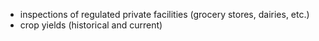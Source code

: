 * inspections of regulated private facilities (grocery stores, dairies, etc.)
* crop yields (historical and current)
